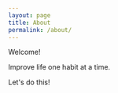 ```yaml
---
layout: page
title: About
permalink: /about/
---
```


Welcome! 

Improve life one habit at a time.

Let's do this!
